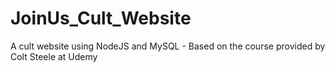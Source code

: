 # JoinUs_Cult_Website
A cult website using NodeJS and MySQL - Based on the course provided by Colt Steele at Udemy

